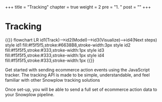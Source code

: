 +++
title = "Tracking"
chapter = true
weight = 2
pre = "1. "
post = ""
+++

<!-- ### Chapter 4 -->

# Tracking

{{<mermaid>}}
flowchart LR
    id1(Track)-->id2(Model)-->id3(Visualize)-->id4(Next steps)
    style id1 fill:#f5f5f5,stroke:#6638B8,stroke-width:3px
    style id2 fill:#f5f5f5,stroke:#333,stroke-width:1px
    style id3 fill:#f5f5f5,stroke:#333,stroke-width:1px
    style id4 fill:#f5f5f5,stroke:#333,stroke-width:1px
{{</mermaid >}}


Get started with sending ecommerce action events using the JavaScript tracker. The tracking API is made to be simple, understandable, and feel familiar with other Snowplow tracking solutions

Once set-up, you will be able to send a full set of ecommerce action data to your Snowplow pipeline.
